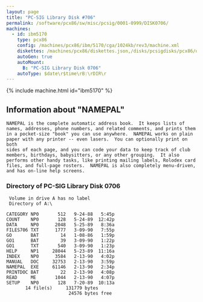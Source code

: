 ```yaml
---
layout: page
title: "PC-SIG Library Disk #706"
permalink: /software/pcx86/sw/misc/pcsig/0001-0999/DISK0706/
machines:
  - id: ibm5170
    type: pcx86
    config: /machines/pcx86/ibm/5170/cga/1024kb/rev3/machine.xml
    diskettes: /machines/pcx86/diskettes.json,/disks/pcsigdisks/pcx86/diskettes.json
    autoGen: true
    autoMount:
      B: "PC-SIG Library Disk 0706"
    autoType: $date\r$time\rB:\rDIR\r
---
```


{% include machine.html id="ibm5170" %}

## Information about "NAMEPAL"

    NAMEPAL is the complete automatic address book.  It keeps lists of
    names, addresses, phone numbers, and related comments, and prints them
    in a pocket-size "book" you can use anywhere.  NAMEPAL works on plain
    paper with any printer -- even lasers.  You can optionally print on both
    sides of each page, and you can code your data to keep track of club
    members, birthdays, babysitters, or any other grouping.  It also
    performs other handy tasks, like printing mailing labels, Rolodex card
    files, and full-page rosters.  NAMEPAL is also completely menu-driven,
    and has on-line help screens.

### Directory of PC-SIG Library Disk 0706

     Volume in drive A has no label
     Directory of A:\

    CATEGORY NP0       512   9-24-88   5:45p
    COUNT    NP0       128   5-24-89  12:42p
    DATA     NP0      2048   5-25-89   8:36a
    FILES706 TXT      1777   3-09-90   7:55p
    GO       BAT        14   1-08-86   1:59p
    GO1      BAT        39   3-09-90   1:22p
    GO1      TXT       540   3-09-90   1:23p
    HELP     NP1     28044   5-23-89  11:16a
    INDEX    NP0      3584   2-13-90   4:02p
    MANUAL   DOC     32753   2-13-90   3:59p
    NAMEPAL  EXE     61146   2-13-90   2:34p
    PRINTDOC BAT        22   2-13-90   4:08p
    READ     ME       1044   2-13-90   4:07p
    SETUP    NP0       128   7-20-89  10:13a
           14 file(s)     131779 bytes
                           24576 bytes free
